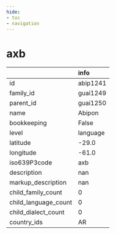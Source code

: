 ```yaml
---
hide:
- toc
- navigation
---
```

# axb
|                      | info     |
|:---------------------|:---------|
| id                   | abip1241 |
| family_id            | guai1249 |
| parent_id            | guai1250 |
| name                 | Abipon   |
| bookkeeping          | False    |
| level                | language |
| latitude             | -29.0    |
| longitude            | -61.0    |
| iso639P3code         | axb      |
| description          | nan      |
| markup_description   | nan      |
| child_family_count   | 0        |
| child_language_count | 0        |
| child_dialect_count  | 0        |
| country_ids          | AR       |